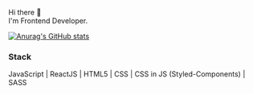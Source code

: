 Hi there 👋  
I'm Frontend Developer.

[![Anurag's GitHub stats](https://github-readme-stats.vercel.app/api?username=wjdgotn77&hide=stars,issues&count_private=true&show_icons=true&theme=nord)](https://github.com/anuraghazra/github-readme-stats)

### Stack
JavaScript | ReactJS | HTML5 | CSS | CSS in JS (Styled-Components) | SASS

<!--
**wjdgotn77/wjdgotn77** is a ✨ _special_ ✨ repository because its `README.md` (this file) appears on your GitHub profile.

Here are some ideas to get you started:

- 🔭 I’m currently working on ...
- 🌱 I’m currently learning ...
- 👯 I’m looking to collaborate on ...
- 🤔 I’m looking for help with ...
- 💬 Ask me about ...
- 📫 How to reach me: ...
- 😄 Pronouns: ...
- ⚡ Fun fact: ...
-->

